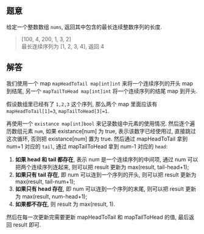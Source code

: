 ## 题意

给定一个整数数组 `nums`, 返回其中包含的最长连续整数序列的长度.

> [100, 4, 200, 1, 3, 2]  
  最长连续序列为 [1, 2, 3, 4], 返回 4

## 解答

我们使用一个 map `mapHeadToTail map[int]int` 来将一个连续序列的开头 map 到结尾, 另一个 `mapTailToHead map[int]int` 将一个连续序列的结尾 map 到开头.

假设数组里已经有了 `1,2,3` 这个序列, 那么两个 map 里面应该有 `mapHeadToTail[1]=3`, `mapTailToHead[3]=1`.

再使用一个 `existance map[int]bool` 来记录数组中元素的使用情况. 然后逐个遍历数组元素 `num`, 如果 existance[num] 为 true, 表示该数字已经使用过, 直接跳过这次循环, 否则把 existance[num] 置为 true. 然后通过 mapHeadToTail 拿到 num+1 对应的 `tail`, 通过 mapTailToHead 拿到 num-1 对应的 `head`:

1. **如果 head 和 tail 都存在**, 表示 num 是一个连续序列的中间项, 通过 num 可以把两个连续序列连起来, 则可以把 result 更新为 max(result, tail-head+1);
2. **如果只有 tail 存在**, 即 num 可以连到一个序列的开头, 则可以把 result 更新为 max(result, tail-num+1);
3. **如果只有 head 存在**, 即 num 可以连到一个序列的末尾, 则可以把 result 更新为 max(result, num-head+1);
4. **如果都不存在**, 则 result 为 max(result, 1).

然后在每一次更新完需要更新 mapHeadToTail 和 mapTailToHead 的值, 最后返回 result 即可.